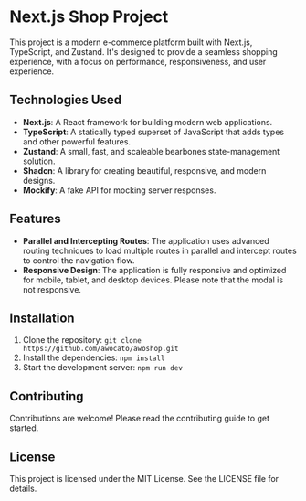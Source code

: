 # Next.js Shop Project

This project is a modern e-commerce platform built with Next.js, TypeScript, and Zustand. It's designed to provide a seamless shopping experience, with a focus on performance, responsiveness, and user experience.

## Technologies Used

- **Next.js**: A React framework for building modern web applications.
- **TypeScript**: A statically typed superset of JavaScript that adds types and other powerful features.
- **Zustand**: A small, fast, and scaleable bearbones state-management solution.
- **Shadcn**: A library for creating beautiful, responsive, and modern designs.
- **Mockify**: A fake API for mocking server responses.

## Features

- **Parallel and Intercepting Routes**: The application uses advanced routing techniques to load multiple routes in parallel and intercept routes to control the navigation flow.
- **Responsive Design**: The application is fully responsive and optimized for mobile, tablet, and desktop devices. Please note that the modal is not responsive.

## Installation

1. Clone the repository: `git clone https://github.com/awocato/awoshop.git`
2. Install the dependencies: `npm install`
3. Start the development server: `npm run dev`

## Contributing

Contributions are welcome! Please read the contributing guide to get started.

## License

This project is licensed under the MIT License. See the LICENSE file for details.
